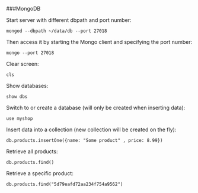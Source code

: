 ###MongoDB

Start server with different dbpath and port number:
```
mongod --dbpath ~/data/db --port 27018
```

Then access it by starting the Mongo client and specifying the port number:
```
mongo --port 27018
```

Clear screen:
```
cls
```

Show databases:
```
show dbs
```

Switch to or create a database (will only be created when inserting data):
```
use myshop
```

Insert data into a collection (new collection will be created on the fly):
```
db.products.insertOne({name: "Some product" , price: 8.99})
```

Retrieve all products:
```
db.products.find()
```

Retrieve a specific product:
```
db.products.find("5d79eafd72aa234f754a9562")
```
